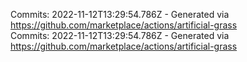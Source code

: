Commits: 2022-11-12T13:29:54.786Z - Generated via https://github.com/marketplace/actions/artificial-grass
<br>
Commits: 2022-11-12T13:29:54.786Z - Generated via https://github.com/marketplace/actions/artificial-grass
<br>

